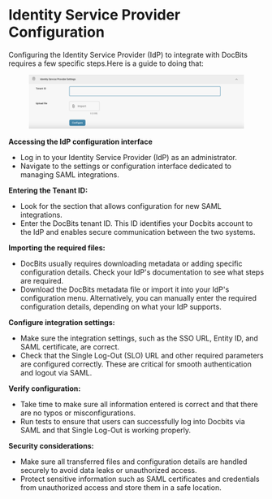 # Identity Service Provider Configuration

Configuring the Identity Service Provider (IdP) to integrate with DocBits requires a few specific steps.Here is a guide to doing that:

<figure><img src="../../../../.gitbook/assets/image (83).png" alt=""><figcaption></figcaption></figure>

**Accessing the IdP configuration interface**

* Log in to your Identity Service Provider (IdP) as an administrator.
* Navigate to the settings or configuration interface dedicated to managing SAML integrations.

**Entering the Tenant ID:**

* Look for the section that allows configuration for new SAML integrations.
* Enter the DocBits tenant ID. This ID identifies your Docbits account to the IdP and enables secure communication between the two systems.

**Importing the required files:**

* DocBits usually requires downloading metadata or adding specific configuration details. Check your IdP's documentation to see what steps are required.
* Download the DocBits metadata file or import it into your IdP's configuration menu. Alternatively, you can manually enter the required configuration details, depending on what your IdP supports.

**Configure integration settings:**

* Make sure the integration settings, such as the SSO URL, Entity ID, and SAML certificate, are correct.
* Check that the Single Log-Out (SLO) URL and other required parameters are configured correctly. These are critical for smooth authentication and logout via SAML.

**Verify configuration:**

* Take time to make sure all information entered is correct and that there are no typos or misconfigurations.
* Run tests to ensure that users can successfully log into Docbits via SAML and that Single Log-Out is working properly.

**Security considerations:**

* Make sure all transferred files and configuration details are handled securely to avoid data leaks or unauthorized access.
* Protect sensitive information such as SAML certificates and credentials from unauthorized access and store them in a safe location.
